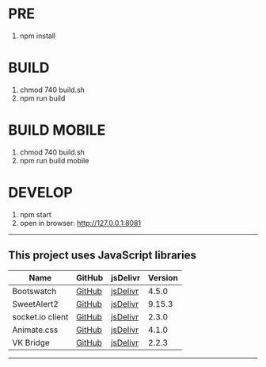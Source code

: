 # PRE
1. npm install

# BUILD
1. chmod 740 build.sh
2. npm run build

# BUILD MOBILE
1. chmod 740 build.sh
2. npm run build mobile

# DEVELOP
1. npm start
2. open in browser: http://127.0.0.1:8081


------------

## This project uses JavaScript libraries
| Name | GitHub | jsDelivr | Version |
|------|--------|----------|---------|
| Bootswatch | [GitHub](https://github.com/thomaspark/bootswatch) | [jsDelivr](https://www.jsdelivr.com/package/npm/bootswatch?path=dist%2Fflatly) | 4.5.0 |
| SweetAlert2 | [GitHub](https://github.com/sweetalert2/sweetalert2) | [jsDelivr](https://www.jsdelivr.com/package/npm/sweetalert2?path=dist) | 9.15.3
| socket.io client | [GitHub](https://github.com/socketio/socket.io-client) | [jsDelivr](https://www.jsdelivr.com/package/npm/socket.io-client?path=dist) | 2.3.0
| Animate.css | [GitHub](https://github.com/daneden/animate.css) | [jsDelivr](https://www.jsdelivr.com/package/npm/animate.css) | 4.1.0
| VK Bridge | [GitHub](https://github.com/VKCOM/vk-bridge) | [jsDelivr](https://www.jsdelivr.com/package/npm/@vkontakte/vk-bridge?path=dist) | 2.2.3

------------

